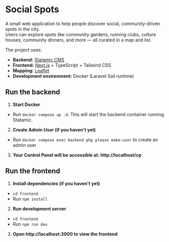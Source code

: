 # Social Spots

A small web application to help people discover social, community-driven spots in the city.  
Users can explore spots like community gardens, running clubs, culture houses, community dinners, and more — all curated in a map and list.

The project uses:  
- **Backend:** [Statamic CMS](https://statamic.com/)  
- **Frontend:** [Next.js](https://nextjs.org/) + TypeScript + Tailwind CSS  
- **Mapping:** [Leaflet](https://leafletjs.com/)  
- **Development environment:** Docker (Laravel Sail runtime)  


## Run the backend

1. **Start Docker**

* Run `docker compose up -d`. This will start the backend container running Statamic.

2. **Create Admin User (if you haven't yet)**

* Run `docker compose exec backend php please make:user` to create an admin user

3. **Your Control Panel will be accessible at: http://localhost/cp**


## Run the frontend

1. **Install dependencies (if you haven't yet)**

* `cd frontend`
* Run `npm install`

2. **Run development server**

* `cd frontend`
* Run `npm run dev`

3. **Open http://localhost:3000 to view the frontend**
